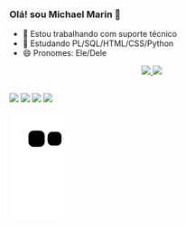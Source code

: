 ### Olá! sou Michael Marin 👋

- 🔭 Estou trabalhando com suporte técnico 
- 🌱 Estudando PL/SQL/HTML/CSS/Python
- 😄 Pronomes: Ele/Dele


<div align="center">
  <a href="https://github.com/michaelwmarin">
  <img height="130em" src="https://github-readme-stats.vercel.app/api?username=michaelwmarin&show_icons=true&theme=merko&include_all_commits=true&count_private=true"/>
  <img height="130em" src="https://github-readme-stats.vercel.app/api/top-langs/?username=michaelwmarin&layout=compact&langs_count=7&theme=merko"/>
</div>
  
  ##
 
<div> 
  <a href="https://instagram.com/michael_w_marin/" target="_blank"><img src="https://img.shields.io/badge/-Instagram-%23E4405F?style=for-the-badge&logo=instagram&logoColor=white" target="_blank"></a>
 <a href="https://discord.gg/MMKing#5079" target="_blank"><img src="https://img.shields.io/badge/Discord-7289DA?style=for-the-badge&logo=discord&logoColor=white" target="_blank"></a>
  <a href = "mailto:contatomichaelwillian62@gmail.com"><img src="https://img.shields.io/badge/-Gmail-%23333?style=for-the-badge&logo=gmail&logoColor=white" target="_blank"></a>
  <a href="https://www.linkedin.com/in/michael-marin-630091186/" target="_blank"><img src="https://img.shields.io/badge/-LinkedIn-%230077B5?style=for-the-badge&logo=linkedin&logoColor=white" target="_blank"></a>
 
  ![Snake animation](https://github.com/michaelwmarin/michaelwmarin/blob/output/github-contribution-grid-snake.svg)
 
</div>

